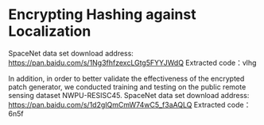 # Encrypting Hashing against Localization


SpaceNet data set download address: https://pan.baidu.com/s/1Ng3fhfzexcLGtg5FYYJWdQ Extracted code：vlhg

In addition, in order to better validate the effectiveness of the encrypted patch generator, we conducted training and testing on the public remote sensing dataset NWPU-RESISC45.
SpaceNet data set download address: https://pan.baidu.com/s/1d2gIQmCmW74wC5_f3aAQLQ Extracted code：6n5f
